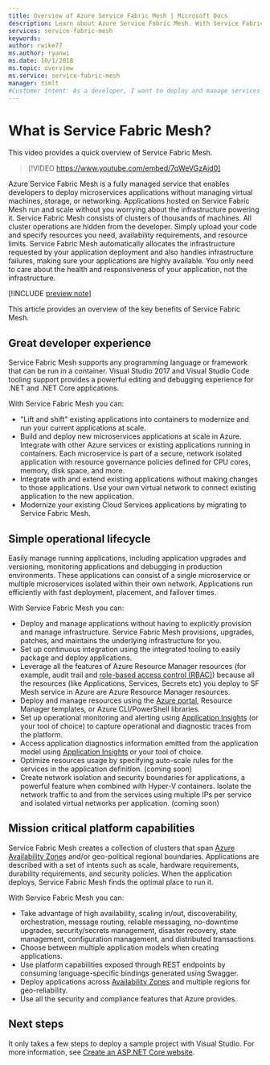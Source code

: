 ```yaml
---
title: Overview of Azure Service Fabric Mesh | Microsoft Docs
description: Learn about Azure Service Fabric Mesh. With Service Fabric Mesh, you can deploy and scale your application without worrying about the infrastructure needs of your application.
services: service-fabric-mesh
keywords: 
author: rwike77
ms.author: ryanwi
ms.date: 10/1/2018
ms.topic: overview
ms.service: service-fabric-mesh
manager: timlt 
#Customer intent: As a developer, I want to deploy and manage services in containers on a serverless platform.
---
```


# What is Service Fabric Mesh?

This video provides a quick overview of Service Fabric Mesh.
> [!VIDEO https://www.youtube.com/embed/7qWeVGzAid0]

Azure Service Fabric Mesh is a fully managed service that enables developers to deploy microservices applications without managing virtual machines, storage, or networking. Applications hosted on Service Fabric Mesh run and scale without you worrying about the infrastructure powering it.  Service Fabric Mesh consists of clusters of thousands of machines.  All cluster operations are hidden from the developer. Simply upload your code and specify resources you need, availability requirements, and resource limits.  Service Fabric Mesh automatically allocates the infrastructure requested by your application deployment and also handles infrastructure failures, making sure your applications are highly available. You only need to care about the health and responsiveness of your application, not the infrastructure.  

[!INCLUDE [preview note](./includes/include-preview-note.md)]

This article provides an overview of the key benefits of Service Fabric Mesh.

## Great developer experience

Service Fabric Mesh supports any programming language or framework that can be run in a container. Visual Studio 2017 and Visual Studio Code tooling support provides a powerful editing and debugging experience for .NET and .NET Core applications. 

With Service Fabric Mesh you can:

- "Lift and shift" existing applications into containers to modernize and run your current applications at scale. 
- Build and deploy new microservices applications at scale in Azure.  Integrate with other Azure services or existing applications running in containers. Each microservice is part of a secure, network isolated application with resource governance policies defined for CPU cores, memory, disk space, and more.
- Integrate with and extend existing applications without making changes to those applications. Use your own virtual network to connect existing application to the new application.  
- Modernize your existing Cloud Services applications by migrating to Service Fabric Mesh.  

## Simple operational lifecycle

Easily manage running applications, including application upgrades and versioning, monitoring applications and debugging in production environments. These applications can consist of a single microservice or multiple microservices isolated within their own network. Applications run efficiently with fast deployment, placement, and failover times.

With Service Fabric Mesh you can:

- Deploy and manage applications without having to explicitly provision and manage infrastructure.  Service Fabric Mesh provisions, upgrades, patches, and maintains the underlying infrastructure for you.
- Set up continuous integration using the integrated tooling to easily package and deploy applications.
- Leverage all the features of Azure Resource Manager resources (for example, audit trail and [role-based access control (RBAC)](/azure/role-based-access-control/overview)) because all the resources  (like Applications, Services, Secrets etc) you deploy to SF Mesh service in Azure are Azure Resource Manager resources. 
- Deploy and manage resources using the [Azure portal](https://portal.azure.com), Resource Manager templates, or Azure CLI/PowerShell libraries.
- Set up operational monitoring and alerting using [Application Insights](/azure/application-insights/) (or your tool of choice) to capture operational and diagnostic traces from the platform. 
- Access application diagnostics information emitted from the application model using [Application Insights](/azure/application-insights/) or your tool of choice.
- Optimize resources usage by specifying auto-scale rules for the services in the application definition.  (coming soon)
- Create network isolation and security boundaries for applications, a powerful feature when combined with Hyper-V containers. Isolate the network traffic to and from the services using multiple IPs per service and isolated virtual networks per application.  (coming soon) 


## Mission critical platform capabilities

Service Fabric Mesh creates a collection of clusters that span [Azure Availability Zones](/azure/availability-zones/az-overview) and/or geo-political regional boundaries. Applications are described with a set of intents such as scale, hardware requirements, durability requirements, and security policies.  When the application deploys, Service Fabric Mesh finds the optimal place to run it.

With Service Fabric Mesh you can:

- Take advantage of high availability, scaling in/out, discoverability, orchestration, message routing, reliable messaging, no-downtime upgrades, security/secrets management, disaster recovery, state management, configuration management, and distributed transactions.
- Choose between multiple application models when creating applications.
- Use platform capabilities exposed through REST endpoints by consuming language-specific bindings generated using Swagger.
- Deploy applications across [Availability Zones](/azure/availability-zones/az-overview) and multiple regions for geo-reliability.
- Use all the security and compliance features that Azure provides.

## Next steps

It only takes a few steps to deploy a sample project with Visual Studio. For more information, see [Create an ASP.NET Core website](service-fabric-mesh-quickstart-dotnet-core.md). 


<!-- Links -->

[service-fabric-overview]: ../service-fabric/service-fabric-overview.md
